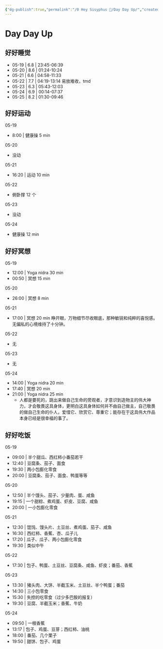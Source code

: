 ```yaml
---
{"dg-publish":true,"permalink":"/0 Hey Sisyphus 🤚/Day Day Up/","created":"2023-04-20T09:35:44.021+08:00","updated":"2023-05-25T10:15:36.084+08:00"}
---
```


# Day Day Up

## 好好睡觉

- 05-19 | 6.8 | 23:45-06:39 
- 05-20 | 8.6 | 01:24-10:24 
- 05-21 | 6.6 | 04:58-11:33 
- 05-22 | 7.7 | 04:19-13:14  易放难收，tmd
- 05-23 | 6.3 | 05:43-12:03
- 05-24 | 6.9 | 00:14-07:37 
- 05-25 | 8.2 | 01:30-09:46 

## 好好运动

05-19

- 8:00 | 健康操 5 min

05-20

- 没动

05-21

- 16:20 | 运动 10 min

05-22

- 俯卧撑 12 个

05-23

- 没动

05-24

- 健康操 12 min

## 好好冥想

05-19

- 12:00 | Yoga nidra 30 min
- 00:50 | 冥想 15 min

05-20

- 26:00 | 冥想 8 min

05-21

- 17:00 | 冥想 20 min
  睁开眼，万物细节尽收眼底，那种敏锐和纯粹的喜悦感。
  无偏私的心境维持了十分钟。

05-22

- 无

05-23

- 无

05-24

- 14:00 | Yoga nidra 20 min
- 17:40 | 冥想 20 min
- 21:00 | Yoga nidra 25 min
	- 人都是要死的，跳出来做自己生命的旁观者，才意识到造物主的伟大神力，才会敬畏这具身体，更明白这具身体如何并不由自己做主，自己敬畏的做自己生命的仆人，爱惜它、欣赏它、尊重它；能存在于这具伟大作品本身已经是很幸福的事了。

## 好好吃饭

05-19

- 09:00 | 半个甜瓜、西红柿小番茄若干
- 12:40 | 豆腐条、茄子、面食
- 19:30 | 两小包膨化零食
- 20:00 | 豆腐条、茄子、面食、鸭蛋等等

05-20

- 12:50 | 半个馒头、茄子、少量肉、蛋、咸鱼
- 19:15 | 一个甜粽、煮鸡蛋、虾皮、豆腐、咸鱼
- 20:00 | 一小包膨化零食

05-21

- 12:30 | 馄饨、馒头片、土豆丝、煮鸡蛋、茄子、咸鱼
- 16:30 | 西红柿、香蕉、杏、瓜子儿
- 17:20 | 瓜子、瓜子、两小包膨化零食
- 19:30 | 类似中午

05-22

- 17:30 | 包子、鸭蛋、土豆丝、豆腐条、咸鱼、虾皮；番茄、香蕉

05-23

- 13:30 | 猪头肉、大饼、半截玉米、土豆丝、半个鸭蛋；番茄
- 14:30 | 三小包零食
- 15:30 | 失控的吃零食（过少多巴胺的报复）
- 19:30 | 豆腐、半截玉米；香蕉、牛奶

05-24

- 09:50 | 一根香蕉
- 13:17 | 包子、鸡蛋、豆芽；西红柿、油桃
- 18:00 | 番茄、几个栗子
- 19:50 | 甜饼、包子、鸡蛋